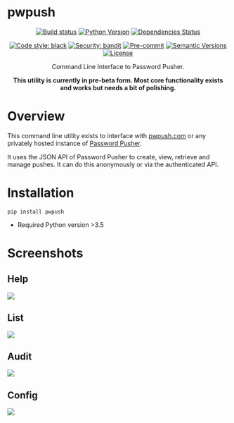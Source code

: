 # pwpush

<div align="center">

[![Build status](https://github.com/pglombardo/pwpush-cli/workflows/build/badge.svg?branch=master&event=push)](https://github.com/pglombardo/pwpush-cli/actions?query=workflow%3Abuild)
[![Python Version](https://img.shields.io/pypi/pyversions/pwpush.svg)](https://pypi.org/project/pwpush/)
[![Dependencies Status](https://img.shields.io/badge/dependencies-up%20to%20date-brightgreen.svg)](https://github.com/pglombardo/pwpush-cli/pulls?utf8=%E2%9C%93&q=is%3Apr%20author%3Aapp%2Fdependabot)

[![Code style: black](https://img.shields.io/badge/code%20style-black-000000.svg)](https://github.com/psf/black)
[![Security: bandit](https://img.shields.io/badge/security-bandit-green.svg)](https://github.com/PyCQA/bandit)
[![Pre-commit](https://img.shields.io/badge/pre--commit-enabled-brightgreen?logo=pre-commit&logoColor=white)](https://github.com/pglombardo/pwpush-cli/blob/master/.pre-commit-config.yaml)
[![Semantic Versions](https://img.shields.io/badge/%20%20%F0%9F%93%A6%F0%9F%9A%80-semantic--versions-e10079.svg)](https://github.com/pglombardo/pwpush-cli/releases)
[![License](https://img.shields.io/github/license/pglombardo/pwpush-cli)](https://github.com/pglombardo/pwpush/blob/master/LICENSE)

Command Line Interface to Password Pusher.
  
<strong>This utility is currently in pre-beta form.  Most core functionality exists and works but needs a bit of polishing.</strong>

</div>

# Overview

This command line utility exists to interface with [pwpush.com](https://pwpush.com) or any privately hosted instance of [Password Pusher](https://github.com/pglombardo/PasswordPusher).

It uses the JSON API of Password Pusher to create, view, retrieve and manage pushes.  It can do this anonymously or via the authenticated API.

# Installation

`pip install pwpush`

* Required Python version >3.5

# Screenshots

## Help

![](https://disznc.s3.amazonaws.com/pwpush-cli-help.png)

## List

![](https://disznc.s3.amazonaws.com/pwpush-cli-list.png)

## Audit

![](https://disznc.s3.amazonaws.com/pwpush-cli-audit.png)

## Config

![](https://disznc.s3.amazonaws.com/pwpush-cli-config.png)

